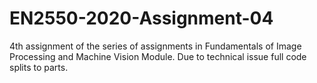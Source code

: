 # EN2550-2020-Assignment-04
4th assignment of the series of assignments in Fundamentals of Image Processing and Machine Vision Module.
Due to technical issue full code splits to parts.
